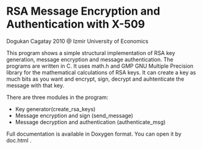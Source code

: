 RSA Message Encryption and Authentication with X-509
========
Dogukan Cagatay 2010 @ Izmir University of Economics

This program shows a simple structural implementation of RSA key generation, message encryption and message authentication. The programs are written in C. It uses math.h and GMP GNU Multiple Precision library for the mathematical calculations of RSA keys. It can create a key as much bits as you want and encrypt, sign, decrypt and  auhtenticate the message with that key.

There are three modules in the program:
- Key generator(create_rsa_keys)
- Message encryption and sign (send_message)
- Message decryption and authentication (authenticate_msg)

Full documentation is available in Doxygen format. You can open it by doc.html .
